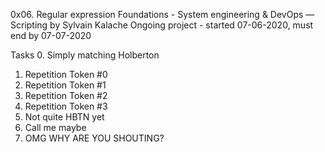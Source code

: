 0x06. Regular expression
 Foundations - System engineering & DevOps ― Scripting
 by Sylvain Kalache
 Ongoing project - started 07-06-2020, must end by 07-07-2020

Tasks
0. Simply matching Holberton 
1. Repetition Token #0
2. Repetition Token #1
3. Repetition Token #2
4. Repetition Token #3
5. Not quite HBTN yet
6. Call me maybe
7. OMG WHY ARE YOU SHOUTING?